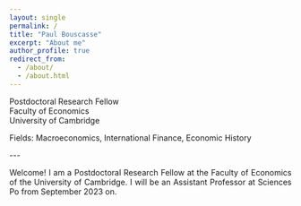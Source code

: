 ```yaml
---
layout: single
permalink: /
title: "Paul Bouscasse"
excerpt: "About me"
author_profile: true
redirect_from: 
  - /about/
  - /about.html
---
```

Postdoctoral Research Fellow  
Faculty of Economics  
University of Cambridge  
  
<p style='text-align: justify;'>Fields: Macroeconomics, International Finance, Economic History</p>
---  
<p style='text-align: justify;'>Welcome! I am a Postdoctoral Research Fellow at the Faculty of Economics of the University of Cambridge. I will be an Assistant Professor at Sciences Po from September 2023 on.</p>
